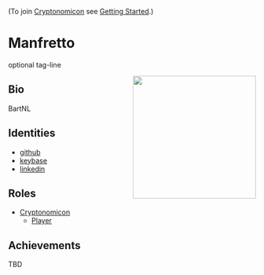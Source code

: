 (To join [Cryptonomicon](https://cryptotechguru.github.io/Cryptonomicon/) see [Getting Started](Getting-Started.md).)

# Manfretto

optional tag-line

<img align="right" width="250" src="avatar.png">

## Bio

BartNL

## Identities
* [github](https://github.com/github_id)
* [keybase](https://keybase.io/keybase_id)
* [linkedin](https://www.linkedin.com/in/linkedin_id)

## Roles
* [Cryptonomicon](https://cryptotechguru.github.io/Cryptonomicon/)
  * [Player](https://cryptotechguru.github.io/Cryptonomicon/Roles/Player)
  
## Achievements
TBD
